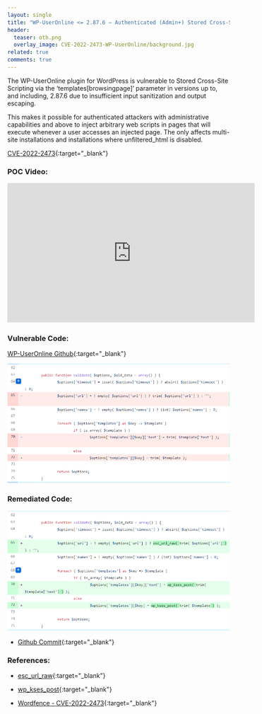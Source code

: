 ```yaml
---
layout: single
title: "WP-UserOnline <= 2.87.6 – Authenticated (Admin+) Stored Cross-Site Scripting"
header:
  teaser: oth.png
  overlay_image: CVE-2022-2473-WP-UserOnline/background.jpg
related: true
comments: true
---
```


The WP-UserOnline plugin for WordPress is vulnerable to Stored Cross-Site Scripting via the ‘templates[browsingpage]‘ parameter in versions up to, and including, 2.87.6 due to insufficient input sanitization and output escaping. 

This makes it possible for authenticated attackers with administrative capabilities and above to inject arbitrary web scripts in pages that will execute whenever a user accesses an injected page. The only affects multi-site installations and installations where unfiltered_html is disabled.

[CVE-2022-2473](https://patchstack.com/database/vulnerability/wp-useronline/wordpress-wp-useronline-plugin-2-87-6-authenticated-stored-cross-site-scripting-xss-vulnerability){:target="_blank"}

###  POC Video:

<iframe width="560" height="315" src="https://www.youtube.com/embed/Q3zInrUnAV0" frameborder="0" allow="autoplay; encrypted-media" allowfullscreen></iframe>


###  Vulnerable Code:

[WP-UserOnline Github](https://github.com/lesterchan/wp-useronline){:target="_blank"}

<a href="/images/CVE-2022-2473-WP-UserOnline/Vuln-code.PNG"><img src="/images/CVE-2022-2473-WP-UserOnline/Vuln-code.PNG"></a>

###  Remediated Code:

<a href="/images/CVE-2022-2473-WP-UserOnline/fixed-code.PNG"><img src="/images/CVE-2022-2473-WP-UserOnline/fixed-code.PNG"></a>


* [Github Commit](https://github.com/lesterchan/wp-useronline/commit/7f42d65c93f1fac42b3783208921af592cfe8d3f){:target="_blank"}


### References:

- [esc_url_raw](https://developer.wordpress.org/reference/functions/esc_url_raw/){:target="_blank"}

- [wp_kses_post](https://developer.wordpress.org/reference/functions/wp_kses_post/){:target="_blank"}

- [Wordfence - CVE-2022-2473](https://www.wordfence.com/vulnerability-advisories/#CVE-2022-2473){:target="_blank"}



